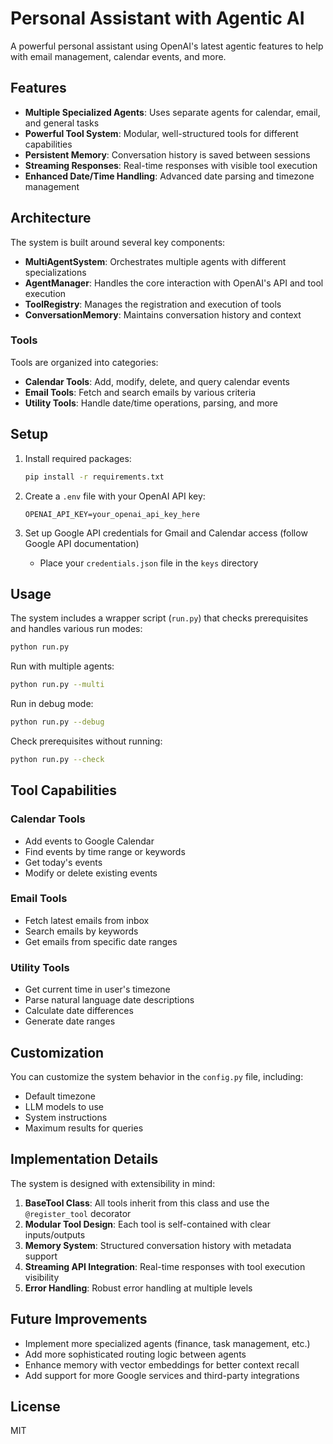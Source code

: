 # Personal Assistant with Agentic AI

A powerful personal assistant using OpenAI's latest agentic features to help with email management, calendar events, and more.

## Features

- **Multiple Specialized Agents**: Uses separate agents for calendar, email, and general tasks
- **Powerful Tool System**: Modular, well-structured tools for different capabilities
- **Persistent Memory**: Conversation history is saved between sessions
- **Streaming Responses**: Real-time responses with visible tool execution
- **Enhanced Date/Time Handling**: Advanced date parsing and timezone management

## Architecture

The system is built around several key components:

- **MultiAgentSystem**: Orchestrates multiple agents with different specializations
- **AgentManager**: Handles the core interaction with OpenAI's API and tool execution
- **ToolRegistry**: Manages the registration and execution of tools
- **ConversationMemory**: Maintains conversation history and context

### Tools

Tools are organized into categories:

- **Calendar Tools**: Add, modify, delete, and query calendar events
- **Email Tools**: Fetch and search emails by various criteria
- **Utility Tools**: Handle date/time operations, parsing, and more

## Setup

1. Install required packages:
   ```bash
   pip install -r requirements.txt
   ```

2. Create a `.env` file with your OpenAI API key:
   ```
   OPENAI_API_KEY=your_openai_api_key_here
   ```

3. Set up Google API credentials for Gmail and Calendar access (follow Google API documentation)
   - Place your `credentials.json` file in the `keys` directory

## Usage

The system includes a wrapper script (`run.py`) that checks prerequisites and handles various run modes:

```bash
python run.py
```

Run with multiple agents:

```bash
python run.py --multi
```

Run in debug mode:

```bash
python run.py --debug
```

Check prerequisites without running:

```bash
python run.py --check
```

## Tool Capabilities

### Calendar Tools
- Add events to Google Calendar
- Find events by time range or keywords
- Get today's events
- Modify or delete existing events

### Email Tools
- Fetch latest emails from inbox
- Search emails by keywords
- Get emails from specific date ranges

### Utility Tools
- Get current time in user's timezone
- Parse natural language date descriptions
- Calculate date differences
- Generate date ranges

## Customization

You can customize the system behavior in the `config.py` file, including:

- Default timezone
- LLM models to use
- System instructions
- Maximum results for queries

## Implementation Details

The system is designed with extensibility in mind:

1. **BaseTool Class**: All tools inherit from this class and use the `@register_tool` decorator
2. **Modular Tool Design**: Each tool is self-contained with clear inputs/outputs
3. **Memory System**: Structured conversation history with metadata support
4. **Streaming API Integration**: Real-time responses with tool execution visibility
5. **Error Handling**: Robust error handling at multiple levels

## Future Improvements

- Implement more specialized agents (finance, task management, etc.)
- Add more sophisticated routing logic between agents
- Enhance memory with vector embeddings for better context recall
- Add support for more Google services and third-party integrations

## License

MIT
